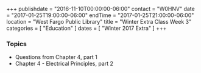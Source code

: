 +++
publishdate = "2016-11-10T00:00:00-06:00"
contact = "W0HNV"
date = "2017-01-25T19:00:00-06:00"
endTime = "2017-01-25T21:00:00-06:00"
location = "West Fargo Public Library"
title = "Winter Extra Class Week 3"
categories = [ "Education" ]
dates = [ "Winter 2017 Extra" ]
+++

### Topics

* Questions from Chapter 4, part 1
* Chapter 4 - Electrical Principles, part 2

